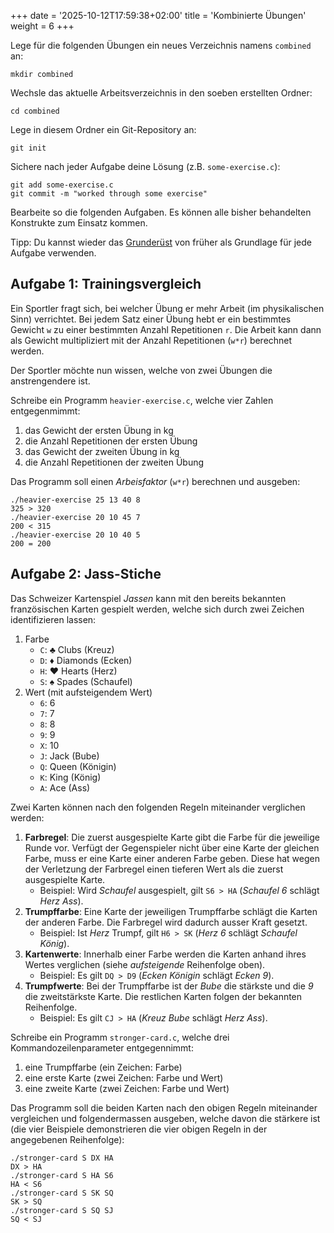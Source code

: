+++
date = '2025-10-12T17:59:38+02:00'
title = 'Kombinierte Übungen'
weight = 6
+++

Lege für die folgenden Übungen ein neues Verzeichnis namens `combined` an:

    mkdir combined

Wechsle das aktuelle Arbeitsverzeichnis in den soeben erstellten Ordner:

    cd combined

Lege in diesem Ordner ein Git-Repository an:

    git init

Sichere nach jeder Aufgabe deine Lösung (z.B. `some-exercise.c`):

    git add some-exercise.c
    git commit -m "worked through some exercise"

Bearbeite so die folgenden Aufgaben. Es können alle bisher behandelten Konstrukte zum Einsatz kommen.

Tipp: Du kannst wieder das [Grunderüst](/ipt/operatoren-und-ausdruecke/#aufgabe-0-grundgerüst) von früher als Grundlage für jede Aufgabe verwenden.

## Aufgabe 1: Trainingsvergleich

Ein Sportler fragt sich, bei welcher Übung er mehr Arbeit (im physikalischen Sinn) verrichtet. Bei jedem Satz einer Übung hebt er ein bestimmtes Gewicht `w` zu einer bestimmten Anzahl Repetitionen `r`. Die Arbeit kann dann als Gewicht multipliziert mit der Anzahl Repetitionen (`w*r`) berechnet werden.

Der Sportler möchte nun wissen, welche von zwei Übungen die anstrengendere ist.

Schreibe ein Programm `heavier-exercise.c`, welche vier Zahlen entgegenmimmt:

1. das Gewicht der ersten Übung in kg
2. die Anzahl Repetitionen der ersten Übung
3. das Gewicht der zweiten Übung in kg
4. die Anzahl Repetitionen der zweiten Übung

Das Programm soll einen _Arbeisfaktor_ (`w*r`) berechnen und ausgeben:

```plain
./heavier-exercise 25 13 40 8
325 > 320
./heavier-exercise 20 10 45 7
200 < 315
./heavier-exercise 20 10 40 5
200 = 200
```

## Aufgabe 2: Jass-Stiche

Das Schweizer Kartenspiel _Jassen_ kann mit den bereits bekannten französischen Karten gespielt werden, welche sich durch zwei Zeichen identifizieren lassen:

1. Farbe
    - `C`: ♣ Clubs (Kreuz)
    - `D`: ♦ Diamonds (Ecken)
    - `H`: ♥ Hearts (Herz)
    - `S`: ♠ Spades (Schaufel)
2. Wert (mit aufsteigendem Wert)
    - `6`: 6
    - `7`: 7
    - `8`: 8
    - `9`: 9
    - `X`: 10
    - `J`: Jack (Bube)
    - `Q`: Queen (Königin)
    - `K`: King (König)
    - `A`: Ace (Ass)

Zwei Karten können nach den folgenden Regeln miteinander verglichen werden:

1. **Farbregel**: Die zuerst ausgespielte Karte gibt die Farbe für die jeweilige Runde vor. Verfügt der Gegenspieler nicht über eine Karte der gleichen Farbe, muss er eine Karte einer anderen Farbe geben. Diese hat wegen der Verletzung der Farbregel einen tieferen Wert als die zuerst ausgespielte Karte.
    - Beispiel: Wird _Schaufel_ ausgespielt, gilt `S6 > HA` (_Schaufel 6_ schlägt _Herz Ass_).
1. **Trumpffarbe**: Eine Karte der jeweiligen Trumpffarbe schlägt die Karten der anderen Farbe. Die Farbregel wird dadurch ausser Kraft gesetzt.
    - Beispiel: Ist _Herz_ Trumpf, gilt `H6 > SK` (_Herz 6_ schlägt _Schaufel König_).
1. **Kartenwerte**: Innerhalb einer Farbe werden die Karten anhand ihres Wertes verglichen (siehe _aufsteigende_ Reihenfolge oben).
    - Beispiel: Es gilt `DQ > D9` (_Ecken Königin_ schlägt _Ecken 9_).
1. **Trumpfwerte**: Bei der Trumpffarbe ist der _Bube_ die stärkste und die _9_ die zweitstärkste Karte. Die restlichen Karten folgen der bekannten Reihenfolge.
    - Beispiel: Es gilt `CJ > HA` (_Kreuz Bube_ schlägt _Herz Ass_).

Schreibe ein Programm `stronger-card.c`, welche drei Kommandozeilenparameter entgegennimmt:

1. eine Trumpffarbe (ein Zeichen: Farbe)
2. eine erste Karte (zwei Zeichen: Farbe und Wert)
3. eine zweite Karte (zwei Zeichen: Farbe und Wert)

Das Programm soll die beiden Karten nach den obigen Regeln miteinander vergleichen und folgendermassen ausgeben, welche davon die stärkere ist (die vier Beispiele demonstrieren die vier obigen Regeln in der angegebenen Reihenfolge):

```plain
./stronger-card S DX HA
DX > HA
./stronger-card S HA S6
HA < S6
./stronger-card S SK SQ
SK > SQ
./stronger-card S SQ SJ
SQ < SJ
```

